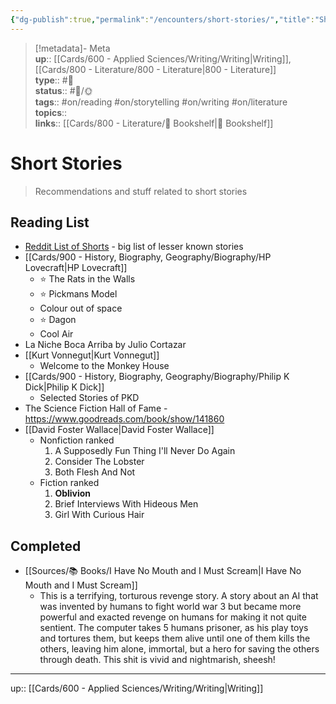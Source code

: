 ```yaml
---
{"dg-publish":true,"permalink":"/encounters/short-stories/","title":"Short Stories","tags":["📝","📝/🌞","on/literature","on/reading","on/storytelling","on/writing"]}
---
```



> [!metadata]- Meta  
> **up**:: [[Cards/600 - Applied Sciences/Writing/Writing\|Writing]], [[Cards/800 - Literature/800 - Literature\|800 - Literature]]  
> **type**:: #📝  
> **status**:: #📝/🌞  
> **tags**:: #on/reading #on/storytelling #on/writing #on/literature  
> **topics**::  
> **links**:: [[Cards/800 - Literature/📗 Bookshelf\|📗 Bookshelf]]

# Short Stories

> Recommendations and stuff related to short stories

## Reading List
- [Reddit List of Shorts](https://www.reddit.com/r/printSF/s/seDi3xG2WY) - big list of lesser known stories 
- [[Cards/900 - History, Biography, Geography/Biography/HP Lovecraft\|HP Lovecraft]]
	- ⭐️ The Rats in the Walls
	- ⭐️ Pickmans Model
	- Colour out of space
	- ⭐️ Dagon
	- Cool Air
- La Niche Boca Arriba by Julio Cortazar
- [[Kurt Vonnegut\|Kurt Vonnegut]]
	- Welcome to the Monkey House
- [[Cards/900 - History, Biography, Geography/Biography/Philip K Dick\|Philip K Dick]]
	- Selected Stories of PKD
- The Science Fiction Hall of Fame - https://www.goodreads.com/book/show/141860
- [[David Foster Wallace\|David Foster Wallace]]
	- Nonfiction ranked
		1.	⁠A Supposedly Fun Thing I'll Never Do Again
		2.	⁠Consider The Lobster
		3.	⁠Both Flesh And Not
	- Fiction ranked
		1.	⁠**Oblivion**
		2.	⁠Brief Interviews With Hideous Men
		3.	⁠Girl With Curious Hair

## Completed
- [[Sources/📚 Books/I Have No Mouth and I Must Scream\|I Have No Mouth and I Must Scream]]
	- This is a terrifying, torturous revenge story. A story about an AI that was invented by humans to fight world war 3 but became more powerful and exacted revenge on humans for making it not quite sentient. The computer takes 5 humans prisoner, as his play toys and tortures them, but keeps them alive until one of them kills the others, leaving him alone, immortal, but a hero for saving the others through death. This shit is vivid and nightmarish, sheesh!
---
up:: [[Cards/600 - Applied Sciences/Writing/Writing\|Writing]]

